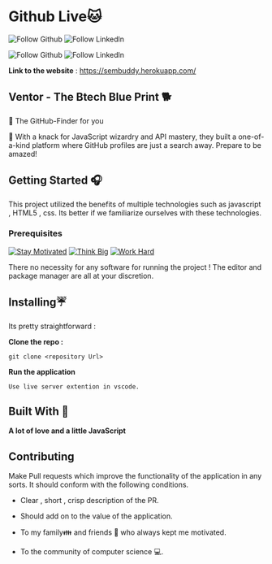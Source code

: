 # Github Live🐱
![Follow Github](https://github.com/) ![Follow Linkedln](https://www.linkedin.com/in/chiradip-chatterjee-6733b7200/)

![Follow Github](https://img.shields.io/github/followers/codewithakas?color=%2317202A&label=Follow%20wimpywarlord&logo=github&style=for-the-badge) ![Follow Linkedln](https://img.shields.io/badge/linkedin.com/in/chiradip-chatterjee-6733b7200?style=for-the-badge&logo=linkedin&logoColor=white)

**Link to the website** : https://sembuddy.herokuapp.com/

## Ventor - The Btech Blue Print 🐕

🤩 The GitHub-Finder for you

📐 With a knack for JavaScript wizardry and API mastery, they built a one-of-a-kind platform where GitHub profiles are just a search away. Prepare to be amazed!


## Getting Started 🎧

This project utilized the benefits of multiple technologies such as javascript , HTML5 , css.
Its better if we familiarize ourselves with these technologies. 
### Prerequisites
[![Stay Motivated](https://img.shields.io/badge/Stay-Motivated-teal.svg?style=for-the-badge)](https://www.instagram.com/kshitij_dhyani/) [![Think Big](https://img.shields.io/badge/Think-Big-orange.svg?style=for-the-badge)](https://www.linkedin.com/in/kshitijdhyani/) [![Work Hard](https://img.shields.io/badge/Work-Hard-blue.svg?style=for-the-badge)](https://github.com/wimpywarlord)

There no necessity for any software for running the project ! The editor and package manager are all at your discretion. 

## Installing☔

Its pretty straightforward :

**Clone the repo :** 
```
git clone <repository Url>
```

**Run the application** 
```
Use live server extention in vscode.
```

## Built With 🎯
**A lot of love and a little JavaScript**

## Contributing 

Make Pull requests which improve the functionality of the application in any sorts. It should conform with the following conditions. 
* Clear , short , crisp description of the PR. 
* Should add on to the value of the application.


* To my family👪  and friends 👫 who always kept me motivated.
* To the community of computer science 💻.
